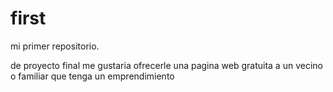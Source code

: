 # first
mi primer repositorio.

de proyecto final me gustaria ofrecerle una pagina web gratuita a un vecino o familiar que tenga un emprendimiento
